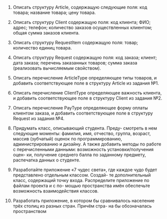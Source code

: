 1.	Описать структуру Article, содержащую следующие
поля: код товара; название товара; цену товара.

2.	Описать структуру Client содержащую поля: код
клиента; ФИО; адрес; телефон; количество заказов
осуществленных клиентом; общая сумма заказов
клиента.

3.	Описать структуру RequestItem содержащую поля:
товар; количество единиц товара.

4.	Описать структуру Request содержащую поля: код
заказа; клиент; дата заказа; перечень заказанных товаров;
сумма заказа (реализовать вычисляемым свойством).

5.	Описать перечисление ArticleType определяющее
типы товаров, и добавить соответствующее поле
в структуру Article из задания №1.

6.	Описать перечисление ClientType определяющее
важность клиента, и добавить соответствующее поле
в структуру Client из задания №2.

7.	Описать перечисление PayType определяющее форму
оплаты клиентом заказа, и добавить соответствующее
поле в структуру Request из задания №4.

8.	Придумать класс, описывающий студента. Преду-
смотреть в нем следующие моменты: фамилия, имя,
отчество, группа, возраст, массив (зубчатый) оценок по
программированию, администрированию и дизайну.
А также добавить методы по работе с перечисленными
данными: возможность установки/получения оцен-
ки, получение среднего балла по заданному предмету,
распечатка данных о студенте.

9.	Разработайте приложение «7 чудес света», где каждое
чудо будет представлено отдельным классом. Создай-
те дополнительный класс, содержащий точку входа.
Распределите приложение по файлам проекта и с по-
мощью пространства имён обеспечьте возможность
взаимодействия классов.

10.	Разработать приложение, в котором бы сравнивалось
население трёх столиц из разных стран. Причём стра-
на бы обозначалась пространством
